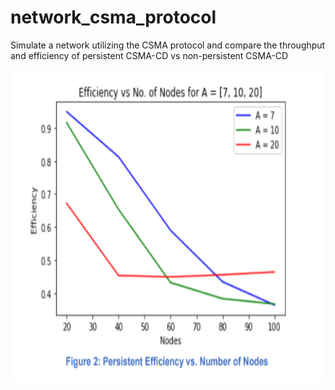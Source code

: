 # network_csma_protocol
Simulate a network utilizing the CSMA protocol and compare the throughput and efficiency of persistent CSMA-CD vs non-persistent CSMA-CD

<div align="center">
    <img src="/images/2.PNG" height="500" width="500">
</div>
